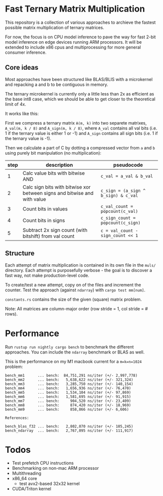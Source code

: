 # Fast Ternary Matrix Multiplication

This repository is a collection of various approaches to archieve the fastest possible matrix multiplication of ternary matrices.

For now, the focus is on CPU model inference to pave the way for fast 2-bit model inference on edge devices running ARM processors. It will be extended to include x86 cpus and multiprocessing for more general consumer inference.

## Core ideas

Most approaches have been structured like BLAS/BLIS with a microkernel and repacking a and b to be contiguous in memory.

The ternary microkernel is currently only a little less than 2x as efficient as the base int8 case, which we should be able to get closer to the theoretical limit of 4x.

It works like this:

First we compress a ternary matrix `A(m, k)` into two separete matrixes, `A_val(m, k / 8)` and `A_sign(m, k / 8)`, where `A_val` contains all val bits (i.e. 1 if the ternary value is either 1 or -1) and `A_sign` contains all sign bits (i.e. 1 if the ternary value is -1).

Then we calculate a part of C by dotting a compressed vector from `a` and `b` using purely bit manipulation (no multiplication):

| step | description                                                              | pseudocode                           |
| ---- | ------------------------------------------------------------------------ | ------------------------------------ |
| 1    | Calc value bits with bitwise AND                                         | `c_val = a_val & b_val`              |
| 2    | Calc sign bits with bitwise xor between signs and bitwise and with value | `c_sign = (a_sign ^ b_sign) & c_val` |
| 3    | Count bits in values                                                     | `c_val_count = popcount(c_val)`      |
| 4    | Count bits in signs                                                      | `c_sign_count = popcount(c_sign)`    |
| 5    | Subtract 2x sign count (with bitshift) from val count                    | `c = val_count - sign_count << 1`    |

## Structure

Each attempt of matrix multiplication is contained in its own file in the `muls/` directory. Each attempt is purposefully verbose - the goal is to discover a fast way, not make production-level code.

To create/test a new attempt, copy on of the files and increment the counter. Test the approach (against `ndarray`) with `cargo test mm[num]`.

`constants.rs` contains the size of the given (square) matrix problem.

Note: All matrices are column-major order (row stride = 1, col stride = # rows).

# Performance

Run `rustup run nightly cargo bench` to benchmark the different approaches. You can include the `ndarray` benchmark or BLAS as well.

This is the performance on my M1 macbook current for a `m=k=n=1024` problem:

```
bench_mm1      ... bench:  84,751,291 ns/iter (+/- 2,997,778)
bench_mm2      ... bench:   5,638,622 ns/iter (+/- 321,324)
bench_mm3      ... bench:   3,285,750 ns/iter (+/- 140,154)
bench_mm4      ... bench:   1,656,936 ns/iter (+/- 76,470)
bench_mm5      ... bench:   1,534,104 ns/iter (+/- 97,869)
bench_mm6      ... bench:   1,581,695 ns/iter (+/- 91,915)
bench_mm7      ... bench:     904,520 ns/iter (+/- 23,409)
bench_mm8      ... bench:     874,420 ns/iter (+/- 18,969)
bench_mm9      ... bench:     858,866 ns/iter (+/- 6,606)

References:

bench_blas_f32 ... bench:   2,802,070 ns/iter (+/- 105,245)
bench_ndarray  ... bench:   2,767,095 ns/iter (+/- 111,917)
```

# Todos

- Test prefetch CPU instructions
- Benchmarking on non-mac ARM processor
- Multithreading
- x86_64 core
  - test avx2-based 32x32 kernel
- CUDA/Triton kernel
